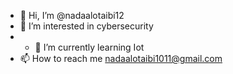 - 👋 Hi, I’m @nadaalotaibi12
- 👀 I’m interested in cybersecurity
- - 🌱 I’m currently learning Iot
- 📫 How to reach me nadaalotaibi1011@gmail.com

